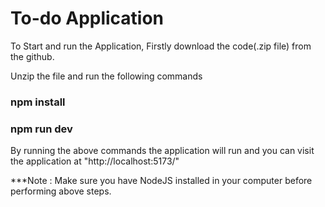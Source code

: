 # To-do Application

To Start and run the Application, Firstly download the code(.zip file) from the github.

Unzip the file and run the following commands

### npm install
### npm run dev

By running the above commands the application will run and you can visit the application at "http://localhost:5173/"

***Note : Make sure you have NodeJS installed in your computer before performing above steps.
